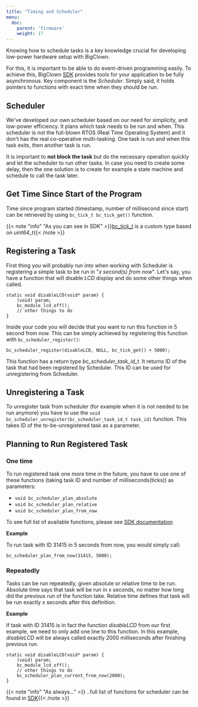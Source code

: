 ```yaml
---
title: "Timing and Scheduler"
menu:
  doc:
    parent: 'firmware'
    weight: 17
---
```


Knowing how to schedule tasks is a key knowledge crucial for developing low-power hardware setup with BigClown.

For this, it is important to be able to do event-driven programming easily. To achieve this, BigClown [SDK](https://sdk.bigclown.com) provides tools for your application to be fully asynchronous. Key component is the *Scheduler*. Simply said, it holds pointers to functions with exact time when they should be run.

## Scheduler

We've developed our own scheduler based on our need for simplicity, and low-power efficiency. It plans which task needs to be run and when. This scheduler is not the full-blown RTOS (Real Time Operating System) and it don't has the real co-operative multi-tasking. One task is run and when this task exits, then another task is run.

It is important to **not block the task** but do the necessary operation quickly and let the scheduler to run other tasks. In case you need to create some delay, then the one solution is to create for example a state machine and schedule to call the task later.

## Get Time Since Start of the Program
Time since program started (timestamp, number of millisecond since start) can be retrieved by using
`bc_tick_t bc_tick_get()` function.

{{< note "info" "As you can see in SDK" >}}[bc_tick_t](https://sdk.bigclown.com/group__bc__tick.html#gabd224c28866c49d86f5d33cae606bbe0) is a custom type based on *uint64_t*{{< /note >}}


## Registering a Task
First thing you will probably run into when working with Scheduler is registering a simple task to be run in "*x second(s) from now*". Let's say, you have a function that will disable LCD display and do some other things when called.

```
static void disableLCD(void* param) {
    (void) param;
    bc_module_lcd_off();
    // other things to do
}
```

Inside your code you will decide that you want to run this function in 5 second from now. This can be simply achieved by registering this function with ```bc_scheduler_register()```:
```
bc_scheduler_register(disableLCD, NULL, bc_tick_get() + 5000);
```

This function has a return type *bc_scheduler_task_id_t*. It returns ID of the task that had been registered by Scheduler. This ID can be used for unregistering from Scheduler.


## Unregistering a Task
To unregister task from scheduler (for example when it is not needed to be run anymore) you have to use the ```void bc_scheduler_unregister(bc_scheduler_task_id_t task_id)``` function. This takes ID of the to-be-unregistered task as a parameter.


## Planning to Run Registered Task
### One time
To run registered task one more time in the future, you have to use one of these functions (taking task ID and number of milliseconds(ticks)) as parameters:

- `void bc_scheduler_plan_absolute`
- `void bc_scheduler_plan_relative`
- `void bc_scheduler_plan_from_now`

To see full list of available functions, please see [SDK documentation](https://sdk.bigclown.com/group__bc__scheduler.html)

**Example**

To run task with ID 31415 in 5 seconds from now, you would simply call:
```
bc_scheduler_plan_from_now(31415, 5000);
```

### Repeatedly
Tasks can be run repeatedly, given absolute or relative time to be run. Absolute time says that task will be run in x seconds, no matter how long did the previous run of the function take. Relative time defines that task will be run exactly x seconds after this definition.

**Example**

If task with ID 31415 is in fact the function *disableLCD* from our first example, we need to only add one line to this function. In this example, *disableLCD* will be always called exactly 2000 milliseconds after finishing previous run.
```
static void disableLCD(void* param) {
    (void) param;
    bc_module_lcd_off();
    // other things to do
    bc_scheduler_plan_current_from_now(2000);
}
```


{{< note "info" "As always..." >}}
..full list of functions for scheduler can be found in [SDK](https://sdk.bigclown.com/group__bc__scheduler.html){{< /note >}}
